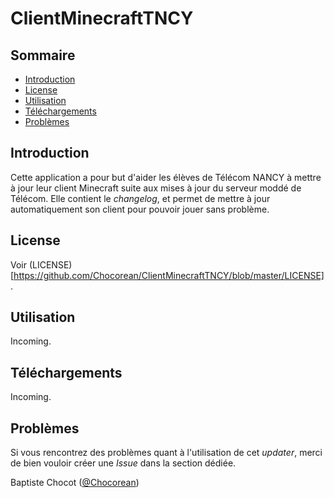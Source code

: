 # ClientMinecraftTNCY

## Sommaire

* [Introduction](#introduction)
* [License](#license)
* [Utilisation](#utilisation)
* [Téléchargements](#téléchargements)
* [Problèmes](#problèmes)

## Introduction

Cette application a pour but d'aider les élèves de Télécom NANCY à mettre à jour leur client Minecraft suite aux mises à jour du serveur moddé de Télécom.
Elle contient le *changelog*, et permet de mettre à jour automatiquement son client pour pouvoir jouer sans problème.

## License

Voir (LICENSE)[https://github.com/Chocorean/ClientMinecraftTNCY/blob/master/LICENSE].

## Utilisation

Incoming.

## Téléchargements

Incoming.

## Problèmes

Si vous rencontrez des problèmes quant à l'utilisation de cet *updater*, merci de bien vouloir créer une *Issue* dans la section dédiée.

Baptiste Chocot ([@Chocorean](https://github.com/Chocorean/))
